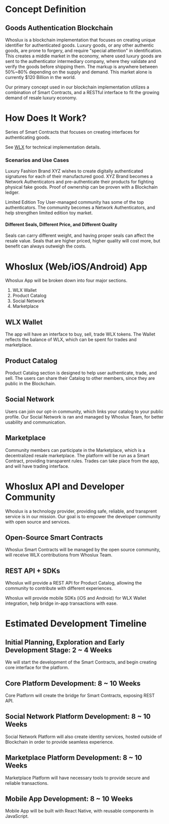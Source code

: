 # Concept Definition

## Goods Authentication Blockchain

Whoslux is a blockchain implementation that focuses on creating unique identifier for authenticated goods. Luxury goods, or any other authentic goods, are prone to forgery, and require "special attention" in identification. This creates a middle market in the economy, where used luxury goods are sent to the authenticator intermediary company, where they validate and verify the goods before shipping them. The markup is anywhere between 50%~80% depending on the supply and demand. This market alone is currently $120 Billion in the world.

Our primary concept used in our blockchain implementation utilizes a combination of Smart Contracts, and a RESTful interface to fit the growing demand of resale luxury economy.

# How Does It Work?

Series of Smart Contracts that focuses on creating interfaces for authenticating goods.

See [WLX](WLX.md) for technical implementation details.

### Scenarios and Use Cases

Luxury Fashion Brand XYZ wishes to create digitally authenticated signatures for each of their manufactured good. XYZ Brand becomes a Network Authenticators and pre-authenticate their products for fighting physical fake goods. Proof of ownership can be proven with a Blockchain ledger.

Limited Edition Toy User-managed community has some of the top authenticators. The community becomes a Network Authenticators, and help strengthen limited edition toy market.

#### Different Seals, Different Price, and Different Quality

Seals can carry different weight, and having proper seals can affect the resale value. Seals that are higher priced, higher quality will cost more, but benefit can always outweigh the costs.

# Whoslux (Web/iOS/Android) App

Whoslux App will be broken down into four major sections.

  1. WLX Wallet
  2. Product Catalog
  3. Social Network
  4. Marketplace

## WLX Wallet

The app will have an interface to buy, sell, trade WLX tokens. The Wallet reflects the balance of WLX, which can be spent for trades and marketplace.

## Product Catalog

Product Catalog section is designed to help user authenticate, trade, and sell. The users can share their Catalog to other members, since they are public in the Blockchain.

## Social Network

Users can join our opt-in community, which links your catalog to your public profile. Our Social Network is ran and managed by Whoslux Team, for better usability and communication.

## Marketplace

Community members can participate in the Marketplace, which is a decentralized resale marketplace. The platform will be run as a Smart Contract, providing transparent rules. Trades can take place from the app, and will have trading interface.

# Whoslux API and Developer Community

Whoslux is a technology provider, providing safe, reliable, and transprent service is in our mission. Our goal is to empower the developer community with open source and services.

## Open-Source Smart Contracts

Whoslux Smart Contracts will be managed by the open source community, will receive WLX contributions from Whoslux Team.

## REST API + SDKs

Whoslux will provide a REST API for Product Catalog, allowing the community to contribute with different experiences.

Whoslux will provide mobile SDKs (iOS and Android) for WLX Wallet integration, help bridge in-app transactions with ease.

# Estimated Development Timeline

## Initial Planning, Exploration and Early Development Stage: 2 ~ 4 Weeks

We will start the development of the Smart Contracts, and begin creating core interface for the platform.

## Core Platform Development: 8 ~ 10 Weeks

Core Platform will create the bridge for Smart Contracts, exposing REST API.

## Social Network Platform Development: 8 ~ 10 Weeks

Social Network Platform will also create identity services, hosted outside of Blockchain in order to provide seamless experience.

## Marketplace Platform Development: 8 ~ 10 Weeks

Marketplace Platform will have necessary tools to provide secure and reliable transactions.

## Mobile App Development: 8 ~ 10 Weeks

Mobile App will be built with React Native, with reusable components in JavaScript.
